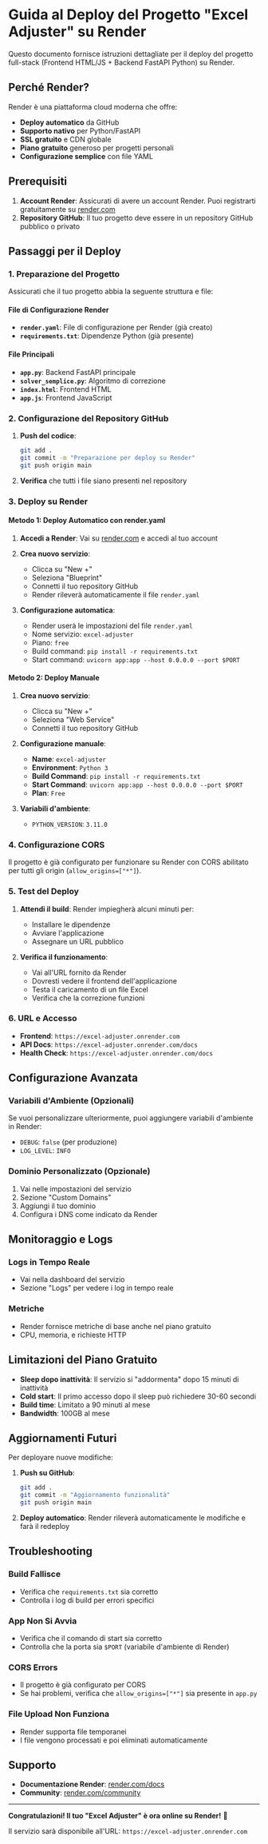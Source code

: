 # Guida al Deploy del Progetto "Excel Adjuster" su Render

Questo documento fornisce istruzioni dettagliate per il deploy del progetto full-stack (Frontend HTML/JS + Backend FastAPI Python) su Render.

## Perché Render?

Render è una piattaforma cloud moderna che offre:
- **Deploy automatico** da GitHub
- **Supporto nativo** per Python/FastAPI
- **SSL gratuito** e CDN globale
- **Piano gratuito** generoso per progetti personali
- **Configurazione semplice** con file YAML

## Prerequisiti

1. **Account Render**: Assicurati di avere un account Render. Puoi registrarti gratuitamente su [render.com](https://render.com)
2. **Repository GitHub**: Il tuo progetto deve essere in un repository GitHub pubblico o privato

## Passaggi per il Deploy

### 1. Preparazione del Progetto

Assicurati che il tuo progetto abbia la seguente struttura e file:

#### **File di Configurazione Render**
- **`render.yaml`**: File di configurazione per Render (già creato)
- **`requirements.txt`**: Dipendenze Python (già presente)

#### **File Principali**
- **`app.py`**: Backend FastAPI principale
- **`solver_semplice.py`**: Algoritmo di correzione
- **`index.html`**: Frontend HTML
- **`app.js`**: Frontend JavaScript

### 2. Configurazione del Repository GitHub

1. **Push del codice**:
   ```bash
   git add .
   git commit -m "Preparazione per deploy su Render"
   git push origin main
   ```

2. **Verifica** che tutti i file siano presenti nel repository

### 3. Deploy su Render

#### **Metodo 1: Deploy Automatico con render.yaml**

1. **Accedi a Render**: Vai su [render.com](https://render.com) e accedi al tuo account

2. **Crea nuovo servizio**:
   - Clicca su "New +"
   - Seleziona "Blueprint"
   - Connetti il tuo repository GitHub
   - Render rileverà automaticamente il file `render.yaml`

3. **Configurazione automatica**:
   - Render userà le impostazioni del file `render.yaml`
   - Nome servizio: `excel-adjuster`
   - Piano: `free`
   - Build command: `pip install -r requirements.txt`
   - Start command: `uvicorn app:app --host 0.0.0.0 --port $PORT`

#### **Metodo 2: Deploy Manuale**

1. **Crea nuovo servizio**:
   - Clicca su "New +"
   - Seleziona "Web Service"
   - Connetti il tuo repository GitHub

2. **Configurazione manuale**:
   - **Name**: `excel-adjuster`
   - **Environment**: `Python 3`
   - **Build Command**: `pip install -r requirements.txt`
   - **Start Command**: `uvicorn app:app --host 0.0.0.0 --port $PORT`
   - **Plan**: `Free`

3. **Variabili d'ambiente**:
   - `PYTHON_VERSION`: `3.11.0`

### 4. Configurazione CORS

Il progetto è già configurato per funzionare su Render con CORS abilitato per tutti gli origin (`allow_origins=["*"]`).

### 5. Test del Deploy

1. **Attendi il build**: Render impiegherà alcuni minuti per:
   - Installare le dipendenze
   - Avviare l'applicazione
   - Assegnare un URL pubblico

2. **Verifica il funzionamento**:
   - Vai all'URL fornito da Render
   - Dovresti vedere il frontend dell'applicazione
   - Testa il caricamento di un file Excel
   - Verifica che la correzione funzioni

### 6. URL e Accesso

- **Frontend**: `https://excel-adjuster.onrender.com`
- **API Docs**: `https://excel-adjuster.onrender.com/docs`
- **Health Check**: `https://excel-adjuster.onrender.com/docs`

## Configurazione Avanzata

### **Variabili d'Ambiente (Opzionali)**

Se vuoi personalizzare ulteriormente, puoi aggiungere variabili d'ambiente in Render:

- `DEBUG`: `false` (per produzione)
- `LOG_LEVEL`: `INFO`

### **Dominio Personalizzato (Opzionale)**

1. Vai nelle impostazioni del servizio
2. Sezione "Custom Domains"
3. Aggiungi il tuo dominio
4. Configura i DNS come indicato da Render

## Monitoraggio e Logs

### **Logs in Tempo Reale**
- Vai nella dashboard del servizio
- Sezione "Logs" per vedere i log in tempo reale

### **Metriche**
- Render fornisce metriche di base anche nel piano gratuito
- CPU, memoria, e richieste HTTP

## Limitazioni del Piano Gratuito

- **Sleep dopo inattività**: Il servizio si "addormenta" dopo 15 minuti di inattività
- **Cold start**: Il primo accesso dopo il sleep può richiedere 30-60 secondi
- **Build time**: Limitato a 90 minuti al mese
- **Bandwidth**: 100GB al mese

## Aggiornamenti Futuri

Per deployare nuove modifiche:

1. **Push su GitHub**:
   ```bash
   git add .
   git commit -m "Aggiornamento funzionalità"
   git push origin main
   ```

2. **Deploy automatico**: Render rileverà automaticamente le modifiche e farà il redeploy

## Troubleshooting

### **Build Fallisce**
- Verifica che `requirements.txt` sia corretto
- Controlla i log di build per errori specifici

### **App Non Si Avvia**
- Verifica che il comando di start sia corretto
- Controlla che la porta sia `$PORT` (variabile d'ambiente di Render)

### **CORS Errors**
- Il progetto è già configurato per CORS
- Se hai problemi, verifica che `allow_origins=["*"]` sia presente in `app.py`

### **File Upload Non Funziona**
- Render supporta file temporanei
- I file vengono processati e poi eliminati automaticamente

## Supporto

- **Documentazione Render**: [render.com/docs](https://render.com/docs)
- **Community**: [render.com/community](https://render.com/community)

---

**Congratulazioni! Il tuo "Excel Adjuster" è ora online su Render!** 🚀

Il servizio sarà disponibile all'URL: `https://excel-adjuster.onrender.com`
